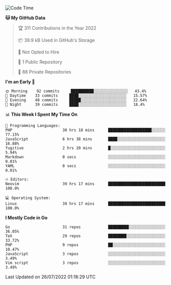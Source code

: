 
<!--START_SECTION:waka-->
![Code Time](http://img.shields.io/badge/Code%20Time-0%20secs-blue)

**🐱 My GitHub Data** 

> 🏆 311 Contributions in the Year 2022
 > 
> 📦 39.9 kB Used in GitHub's Storage 
 > 
> 🚫 Not Opted to Hire
 > 
> 📜 1 Public Repository 
 > 
> 🔑 88 Private Repositories  
 > 
**I'm an Early 🐤** 

```text
🌞 Morning    92 commits     ██████████░░░░░░░░░░░░░░░   43.4% 
🌆 Daytime    33 commits     ████░░░░░░░░░░░░░░░░░░░░░   15.57% 
🌃 Evening    48 commits     █████░░░░░░░░░░░░░░░░░░░░   22.64% 
🌙 Night      39 commits     ████░░░░░░░░░░░░░░░░░░░░░   18.4%

```


📊 **This Week I Spent My Time On** 

```text
💬 Programming Languages: 
PHP                      30 hrs 18 mins      ███████████████████░░░░░░   77.15% 
JavaScript               6 hrs 38 mins       ████░░░░░░░░░░░░░░░░░░░░░   16.88% 
fugitive                 2 hrs 20 mins       █░░░░░░░░░░░░░░░░░░░░░░░░   5.94% 
Markdown                 0 secs              ░░░░░░░░░░░░░░░░░░░░░░░░░   0.01% 
YAML                     0 secs              ░░░░░░░░░░░░░░░░░░░░░░░░░   0.01%

🔥 Editors: 
Neovim                   39 hrs 17 mins      █████████████████████████   100.0%

💻 Operating System: 
Linux                    39 hrs 17 mins      █████████████████████████   100.0%

```

**I Mostly Code in Go** 

```text
Go                       31 repos            █████████░░░░░░░░░░░░░░░░   36.05% 
TeX                      29 repos            ████████░░░░░░░░░░░░░░░░░   33.72% 
PHP                      9 repos             ██░░░░░░░░░░░░░░░░░░░░░░░   10.47% 
JavaScript               3 repos             ░░░░░░░░░░░░░░░░░░░░░░░░░   3.49% 
Vim script               3 repos             ░░░░░░░░░░░░░░░░░░░░░░░░░   3.49%

```



 Last Updated on 26/07/2022 01:18:29 UTC
<!--END_SECTION:waka-->
